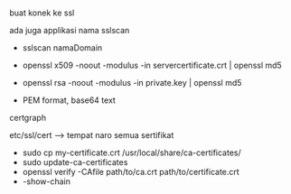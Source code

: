 ```openssl s_client -connect app.sequis.co.id:443
```
buat konek ke ssl

ada juga applikasi nama sslscan
- sslscan namaDomain

- openssl x509 -noout -modulus -in servercertificate.crt | openssl md5
- openssl rsa -noout -modulus -in private.key | openssl md5

- PEM format, base64 text

certgraph

etc/ssl/cert --> tempat naro semua sertifikat
- sudo cp my-certificate.crt /usr/local/share/ca-certificates/
- sudo update-ca-certificates
- openssl verify -CAfile path/to/ca.crt path/to/certificate.crt
- -show-chain


